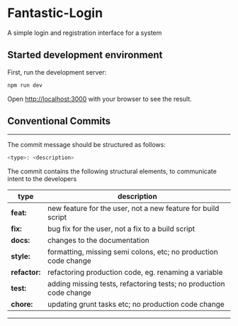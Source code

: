 # **Fantastic-Login**
A simple login and registration interface for a system

## **Started development environment**

First, run the development server:

```bash
npm run dev
```

Open [http://localhost:3000](http://localhost:3000) with your browser to see the result.

## **Conventional Commits**
---

The commit message should be structured as follows:

```bash
<type>: <description>
```

The commit contains the following structural elements, to communicate intent to the developers


| type          | description                                                        |
|---------------|--------------------------------------------------------------------|
| **feat:**     | new feature for the user, not a new feature for build script       |
| **fix:**      | bug fix for the user, not a fix to a build script                  |
| **docs:**     | changes to the documentation                                       |
| **style:**    | formatting, missing semi colons, etc; no production code change    |
| **refactor:** | refactoring production code, eg. renaming a variable               |
| **test:**     | adding missing tests, refactoring tests; no production code change |
| **chore:**    | updating grunt tasks etc; no production code change                |

---
